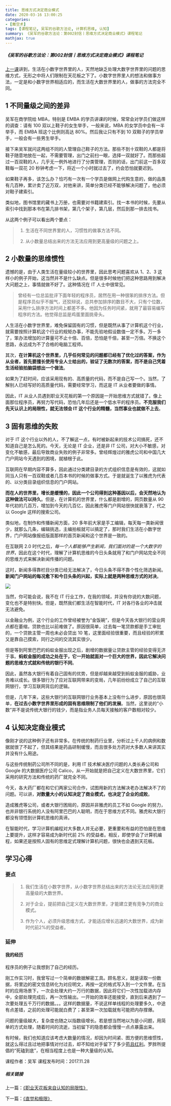 ```yaml
---
title: 思维方式决定商业模式
date: 2020-03-16 13:00:25
categories:
- [舞空术]
tags: [课程笔记, 吴军的谷歌方法论, 计算机思维, 认知]
summary: 《吴军的谷歌方法论：第002封信丨思维方式决定商业模式》课程笔记
mathjax: true
---
```


##### 《吴军的谷歌方法论：第002封信丨思维方式决定商业模式》课程笔记

[上一课](/online-course-notes/wu-jun-de-gu-ge-fang-fa-lun/20171127_di-001-feng-xin-zhi-ye-tian-hua-ban-lai-zi-ren-zhi-de-ju-xian-xing/)讲到，生活在小数字世界里的人，天然地缺乏处理大数字世界里的问题的思维方式，无形之中将人们限制在天花板之下了。小数字世界里人的想法和做事方法，一定是和小数字世界相适应的，而生活在大数世界里的人，做事的方法完全不同。

## 1 不同量级之间的差异

吴军在商学院给 MBA，特别是 EMBA 的学员讲课的时候，常常会对学员们做这样的调查：请有 100 双以上鞋子的女生举手，一般来说，MBA 的女学员中会有一半举手，而 EMBA 班这个比例则高达 80%。然后我让只有不到 10 双鞋子的学员举手，一般会有一些男生举手。

接下来吴军就问这两组不同的人管理自己鞋子的方法。那些不到十双鞋的人都是将鞋子随意地放在一起，不需要管理，出门之前扫一眼，选择一双就好了。而那些超过一百双鞋的人，几乎无一例外地进行了分类管理，否则的话，出门前这一百多双鞋每一双花 20 秒钟考虑一下，将近一个小时就过去了，约会恐怕就要迟到。

如果鞋子再多，该怎么办？恰巧有一次有一个学员是做网上代购生意的，做的品类有几百种，累计卖了近万双，对他来讲，简单分类已经不能够解决问题了，他必须对鞋子建索引。

类似地，图书馆里的藏书上万册，也需要对书籍建索引。找一本书的时候，先要从索引中找到那本书在第几排书架，第几个架子，第几层，然后到那一排去找书。

从这两个例子可以看出两个要点：

> 1. 生活在不同世界里的人，习惯性的做事方法不同。
>
> 2. 从小数量总结出来的方法无法应用到更高量级的问题之上。

## 2 小数量的思维惯性

遗憾的是，由于人类生活在量级较小的世界里，因此思考问题喜欢从 1、2、3 这样小的例子开始，这当然并不是什么缺点。但是很多时候他们把这种思路用到解决大问题之上，事情就做不好了。这种情况在 IT 人士中很常见。

> 曾经有一位总监批评下面年轻的程序员，居然在用一种很笨的排序方法。但是程序员似乎不服气，还狡辩说，总共参加排序的数目不大，只有个位数，采用什么排序方法时间上都差不多。他因为任务时间紧，就用了最容易编写程序的方法。他觉得总监是鸡蛋里面挑骨头。

人生活在小数字世界里，难免保留固有的习惯，但是既然从事了计算机这个行业，就需要按照计算机这个行业的规矩办事，不能先验地假设数值一定不多。万一多了，笨办法增加的计算量可不止十倍、百倍，恐怕是千倍，甚至一万倍。不换这个思路，永远成为不了合格的电脑工程师。

其次，**在计算机这个世界里，几乎任何常见的问题都已经有了优化过的答案，作为从业者，首先要擅长使用专业人士给出的，验证了无数次的答案，而不是自己凭着生活经验拍脑袋想出一个做法**。

如果为了赶时间，应该采用现有的、高质量的代码，而不是自己写一个。当然，了解别人已经写好的高质量代码，需要经常学习，而这是 IT 从业者要做的事情。

因此，IT 从业人员遇到职业天花板的第一个原因是一开始思维方式就错了。像上面那位程序员，再努力写代码，恐怕几年后还是一个低水平的程序员。**不克服我们先天认识上的局限性，就无法领会 IT 这个行业的精髓，当然事业也就做不上去**。

## 3 固有思维的失败

对于 IT 这个行业以外的人，不了解这一点，有时被新起来的技术公司搞死，还不知道自己是怎么死的。今天，无论是 IT 企业，还是非 IT 公司，对大小不敏感，对变化不敏感，最后导致商业失败的例子非常多。曾经辉煌过的雅虎公司和中国几大门户网站今天遇到的困境，就植根于此。

互联网在早期内容不算多，因此通过分类建目录的方式组织信息是有效的，这就如同当人只有一百双鞋或者几百本书的时候的做事方式。于是就诞生了以雅虎为代表的、以分类目录组织信息的门户网站。

**而在人的世界里，增长是缓慢的，因此一个公司得到这种基因以后，会天然地认为这种做法可以持久**。但是，在计算机的世界里，什么都是剧增的，网页数量从 90 年代初的几百万，增加到今天的几百亿，因此雅虎等门户网站很快就衰落了，代之以 Google 这样的搜索公司。

类似地，在制作和传播新闻方面，20 多年前大家是手工编辑，每天每一类新闻很少，就那么几条，编辑挑选，主编拍板就可以搞定了，那时我们生活在小数字世界，门户网站像报纸版面那样的首页新闻和这个世界是一致的。

在互联网 2.0 时代之后，*每一个人都能够产生新闻，我们面对的是一个大数字的世界*，因此在这个时代，理解了计算机思维的今日头条就用了和门户网站完全不同的思维方式来解决新闻传播的问题。

这时，新闻多得靠栏目分类已经无法解决了，今日头条不得不靠个性化筛选新闻。**新闻门户网站的每况愈下和今日头条的兴起，实际上就是两种思维方式的对决**。

![](http://static.sunyt.site/jin-ri-tou-tiao.jpeg)

当然，你可能会说，我不在 IT 行业工作，在我的领域，并没有你说的大数问题，变化也不是特别快。但是，既然我们都生活在智能时代，IT 对各行各业的冲击就无法避免。

以金融业为例，这个行业的工作曾经被誉为“金饭碗”，但是今天各大银行的营业网点都在萎缩，贷款也比以前难做了。原因很简单，过去每一笔贷款都是手工审批的，一个贷款主管一周也未必会贷出 10 笔，这里面经验很重要，而且经验的积累又是靠自己摸索，同行之间的交流其实很少。

但是等到阿里巴巴的蚂蚁金服出现之后，剧增的数据量让贷款主管的经验变得无济于事。**蚂蚁金服的成功之处在于，它一开始就面对一个巨大的世界，因此它解决问题的思维方式就和传统的银行不同**。

因此，虽然各大银行有着自己固有的优势，但是却越来越受到蚂蚁金服的威胁，业务难以成长。很多银行为了应对互联网带来的变局，几年前纷纷成立了自己的互联网银行，学习互联网背后的逻辑。

但是，几年下来，这些大银行的互联网银行业务基本上没有什么进步，原因也很简单，**在过去小数字世界里形成的固有思维限制了他们的发展**。当然，这里说的“小数”并不是说传统大银行的钱少，而是指业务人员每天接触的客户数相对较少。


<div class="anchor" id="ren-zhi-jue-ding-shang-ye-mo-shi"></div>

## 4 认知决定商业模式

像刚才说的这种例子还有非常多。在传统的制药行业里，分析过上千人的病例和数据就很了不起了，但其结果是药品研制缓慢，而且很多处方药对大多数人来讲其实并没有什么用途。

与这些传统制药公司所不同的是，利用 IT 技术解决医疗问题的人类长寿公司和 Google 的大数据医疗公司 Calico，从一开始就是把自己定义在大数世界里，它们采用的研究方法和传统的药厂就完全不同。

今天，各大药厂都在和它们两家公司合作，试图用新的方法解决老办法解决不了的问题。可以讲，**对数量大小的认知决定了商业模式，也决定了企业的成败**。

造成雅虎等公司，或者大银行困局的，原因并非雅虎的员工不如 Google 的努力，也并非银行系统的人没有阿里巴巴的人聪明，而在于思维方式不同。雅虎和大银行都没有领悟到计算机思维的真谛。

在智能时代，学习计算机编程对大多数人并无必要，更重要和有益的恐怕是在思维上要提升，这样才容易成为新时代前 2% 的受益者。相反，即使学会了计算机编程，如果还是按照人固有的思维定式理解计算机问题，很快也会遇到天花板。

## 学习心得

### 要点

> 1. 我们生活在小数字世界，从小数字世界总结出来的方法论无法应用到更高量级的大数世界。
>
> 2. 对于企业，提前把自己定义在大数世界里，才能建立更有竞争力的商业模式。
>
> 3. 作为个人，必须升级思维方式，才能适应增长迅速的大数世界，成为新时代前2%的受益者。

### 延伸

<div class="anchor" id="wo-de-jing-li"></div>

#### 我的经历

程序员的例子让我想到了自己的经历。

刚工作实习时，我曾写过一个简单的数据解密工具。顾名思义，就是读取一份数据，将里边的密文信息转化为对应明文，再按一定的格式写入到一个文件里。在当时的应用场景下，一次会处理大约一万行的数据，因此将它们一次性加载进内存中，全部处理完成后，再一次性输出。一开始的效率还能接受，直到后来遇到了一次要处理五千万行的数据。。。这样的数据量，不说这样单线程的处理要多久，中途有点差错，之前的处理可能就白费了；甚至第一次加载就有可能把内存撑爆。

问题的量级越大，复杂度也随之以指数级增长。若是想当然地以为是小问题，用简单的方式处理，随着时间的流逝，当初留下的隐患都会慢慢一点点暴露出来。

有时候，我们也知道应该考虑大数量的情况，却因为时间紧、图方便的思维惯性，就这么得过且过地把事情对付过去，却不知给对手留下了多少[苟且红利](/tools/knowledge-handbook/#gou-qie-hong-li)。罗胖所提倡的“死磕到底”，在相当程度上也是一种大量级的认知。


课程作者：吴军
课程发布时间：2017.11.28

##### 相关链接

上一篇：[《职业天花板来自认知的局限性》](/online-course-notes/wu-jun-de-gu-ge-fang-fa-lun/20171127_di-001-feng-xin-zhi-ye-tian-hua-ban-lai-zi-ren-zhi-de-ju-xian-xing/)

下一篇：[《直觉和极限》](/online-course-notes/wu-jun-de-gu-ge-fang-fa-lun/20171129_di-003-feng-xin-gong-cheng-si-wei-zhi-jue-he-ji-xian/)
